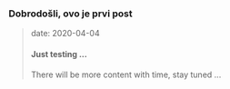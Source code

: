 ### Dobrodošli, ovo je prvi post
> date: 2020-04-04
>
> #### Just testing ...
>
> There will be more content with time, stay tuned ...
